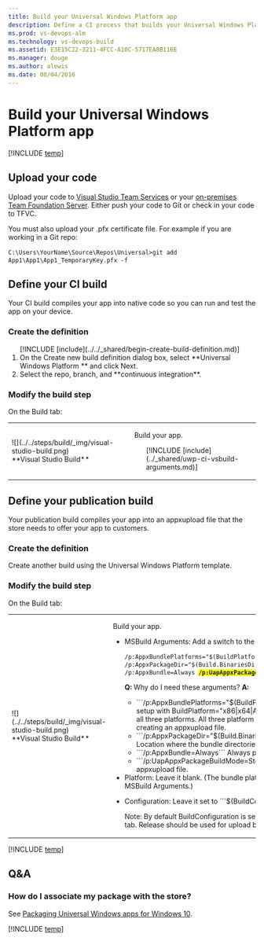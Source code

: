 ```yaml
---
title: Build your Universal Windows Platform app
description: Define a CI process that builds your Universal Windows Platform (UWP) solution on Team Foundation Server and Visual Team Services.
ms.prod: vs-devops-alm
ms.technology: vs-devops-build
ms.assetid: E3E15C22-3211-4FCC-A10C-5717EA8B116E
ms.manager: douge
ms.author: alewis
ms.date: 08/04/2016
---
```


# Build your Universal Windows Platform app

[!INCLUDE [temp](../../_shared/version.md)]

## Upload your code

Upload your code to [Visual Studio Team Services](https://www.visualstudio.com/products/visual-studio-team-services-vs) or your [on-premises Team Foundation Server](../../../setup-admin/tfs/install/get-started.md). Either push your code to Git or check in your code to TFVC.

You must also upload your .pfx certificate file. For example if you are working in a Git repo:

```
C:\Users\YourName\Source\Repos\Universal>git add App1\App1\App1_TemporaryKey.pfx -f
```

## Define your CI build

Your CI build compiles your app into native code so you can run and test the app on your device.

### Create the definition

<ol>
[!INCLUDE [include](../../_shared/begin-create-build-definition.md)]

<li>On the Create new build definition dialog box, select **Universal Windows Platform ** and click Next.</li>

<li>Select the repo, branch, and **continuous integration**.</li>
</ol>

### Modify the build step

On the Build tab:

<table>
   <tr>
      <td>![](../../steps/build/_img/visual-studio-build.png)<br/>
**Visual Studio Build**</td>
      <td>
<p>Build your app.</p>
<ul>
[!INCLUDE [include](../_shared/uwp-ci-vsbuild-arguments.md)]
</ul>
</td>
</tr>
</table>

## Define your publication build

Your publication build compiles your app into an appxupload file that the store needs to offer your app to customers.

### Create the definition

Create another build using the Universal Windows Platform template.

### Modify the build step

On the Build tab:

<table>
   <tr>
      <td>![](../../steps/build/_img/visual-studio-build.png)<br/>
 **Visual Studio Build**</td>
      <td>
<p>Build your app.</p>
<ul>
<li><p>MSBuild Arguments: Add a switch to the default setting.</p>
<pre style="margin-bottom: 0px;"><code>/p:AppxBundlePlatforms="$(BuildPlatform)" /p:AppxPackageDir="$(Build.BinariesDirectory)\AppxPackages\\" /p:AppxBundle=Always <span style="font-weight:bold; background-color:yellow">/p:UapAppxPackageBuildMode=StoreUpload</span>
</code></pre>
<p><strong>Q:</strong> Why do I need these arguments? <strong>A:</strong></p>
<ul>
<li>```/p:AppxBundlePlatforms="$(BuildPlatform)"``` The template is setup with BuildPlatform="x86|x64|ARM" so the bundle will include all three platforms. All three platform should be included when creating an appxupload file.
</li>
<li>```/p:AppxPackageDir="$(Build.BinariesDirectory)\AppxPackages\\"``` Location where the bundle directories are created.
</li>
<li>```/p:AppxBundle=Always``` Always produce a bundle.
</li>
<li>```/p:UapAppxPackageBuildMode=StoreUpload``` Produces an appxupload file.
</li>
</ul>
</li>
<li>Platform: Leave it blank. (The bundle platforms are specified in the above MSBuild Arguments.)
</li>
<li><p>Configuration: Leave it set to ```$(BuildConfiguration)```</p>
<p>Note: By default BuildConfiguration is set to ```release``` on the Variables tab. Release should be used for upload builds.
</p>
</li>
</ul>
</td>
</tr>
</table>

[!INCLUDE [temp](../../_shared/definition-finish-and-test.md)]

## Q&A

<!-- BEGINSECTION class="md-qanda" -->

### How do I associate my package with the store?

See [Packaging Universal Windows apps for Windows 10](https://msdn.microsoft.com/en-us/library/windows/apps/hh454036.aspx).

[!INCLUDE [temp](../../_shared/qa-versions.md)]

<!-- ENDSECTION -->
